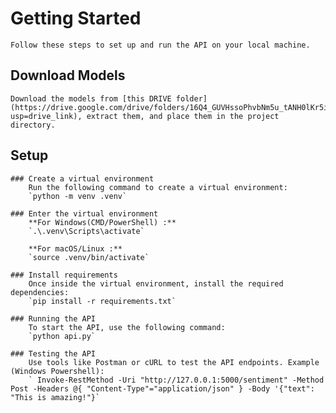 # Getting Started  
    Follow these steps to set up and run the API on your local machine. 

## Download Models 
    Download the models from [this DRIVE folder](https://drive.google.com/drive/folders/16Q4_GUVHssoPhvbNm5u_tANH0lKr5i0F?usp=drive_link), extract them, and place them in the project directory.
    

## Setup

    ### Create a virtual environment 
        Run the following command to create a virtual environment:
        `python -m venv .venv`

    ### Enter the virtual environment
        **For Windows(CMD/PowerShell) :** 
        `.\.venv\Scripts\activate`

        **For macOS/Linux :**
        `source .venv/bin/activate`

    ### Install requirements  
        Once inside the virtual environment, install the required dependencies:
        `pip install -r requirements.txt`
    
    ### Running the API
        To start the API, use the following command: 
        `python api.py` 
    
    ### Testing the API
        Use tools like Postman or cURL to test the API endpoints. Example (Windows Powershell):
        ` Invoke-RestMethod -Uri "http://127.0.0.1:5000/sentiment" -Method Post -Headers @{ "Content-Type"="application/json" } -Body '{"text": "This is amazing!"}`